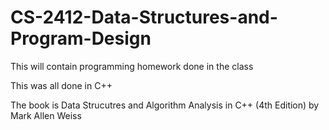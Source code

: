 # CS-2412-Data-Structures-and-Program-Design

This will contain programming homework done in the class

This was all done in C++

The book is Data Strucutres and Algorithm Analysis in C++ (4th Edition) by Mark Allen Weiss
